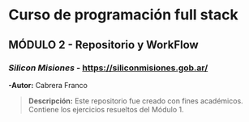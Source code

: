 # Curso de programación full stack
## MÓDULO 2 - Repositorio y WorkFlow
### _Silicon Misiones_ - https://siliconmisiones.gob.ar/
__-Autor:__ Cabrera Franco
>__Descripción:__ Este repositorio fue creado con fines académicos. Contiene los ejercicios
resueltos del Módulo 1.
